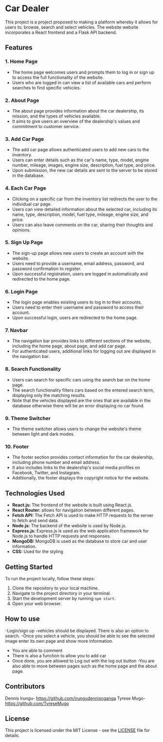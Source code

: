 # Car Dealer 
 This project is a project proposed to making a platform whereby it allows for users to; browse, search and select vehicles. The website website incorporates a React frontend and a Flask API backend.

## Features

### 1. Home Page

- The home page welcomes users and prompts them to log in or sign up to access the full functionality of the website.
- Users who are logged in can view a list of available cars and perform searches to find specific vehicles.

### 2. About Page

- The about page provides information about the car dealership, its mission, and the types of vehicles available.
- It aims to give users an overview of the dealership's values and commitment to customer service.

### 3. Add Car Page

- The add car page allows authenticated users to add new cars to the inventory.
- Users can enter details such as the car's name, type, model, engine number, mileage, images, engine size, description, fuel type, and price.
- Upon submission, the new car details are sent to the server to be stored in the database.

### 4. Each Car Page

- Clicking on a specific car from the inventory list redirects the user to the individual car page.
- Users can view detailed information about the selected car, including its name, type, description, model, fuel type, mileage, engine size, and price.
-  Users can also leave comments on the car, sharing their thoughts and opinions.

### 5. Sign Up Page

- The sign-up page allows new users to create an account with the website.
- Users need to provide a username, email address, password, and password confirmation to register.
- Upon successful registration, users are logged in automatically and redirected to the home page.

### 6. Login Page

- The login page enables existing users to log in to their accounts.
- Users need to enter their username and password to access their account.
- Upon successful login, users are redirected to the home page.

### 7. Navbar

- The navigation bar provides links to different sections of the website, including the home page, about page, and add car page.
- For authenticated users, additional links for logging out are displayed in the navigation bar.

### 8. Search Functionality

- Users can search for specific cars using the search bar on the home page.
- The search functionality filters cars based on the entered search term, displaying only the matching results.
-  Note that the vehicles displayed are the ones that are available in the database otherwise there will be an error displaying no car found.
### 9. Theme Switcher

- The theme switcher allows users to change the website's theme between light and dark modes.


### 10. Footer

- The footer section provides contact information for the car dealership, including phone number and email address.
- It also includes links to the dealership's social media profiles on Facebook, Twitter, and Instagram.
- Additionally, the footer displays the copyright notice for the website.

## Technologies Used

- **React.js:** The frontend of the website is built using React.js.
- **React Router:** allows for navigation between different pages.
- **Fetch API:** The Fetch API is used to make HTTP requests to the server to fetch and send data.
- **Node.js:** The backend of the website is used by Node.js.
- **Express.js:** Express.js is used as the web application framework for Node.js to handle HTTP requests and responses.
- **MongoDB:** MongoDB is used as the database to store car and user information.
- **CSS:** Used for the styling

## Getting Started

To run the project locally, follow these steps:

1. Clone the repository to your local machine.
2. Navigate to the project directory in your terminal.
3. Start the development server by running `npm start`.
5. Open your web browser.

## How to use
-Login/sign up
-vehicles should be displayed. There is also an option to search.
-Once you select a vehicle, you should be able to see the selected image enter its own page and show more information.
- You are able to comment
- There is also a function to allow you to add car
- Once done, you are allowed to Log out with the log out button
-You are also able to move between pages such as the home page and the about page.

## Contributors

Dennis Irungu- https://github.com/irungudennisnganga
Tyrese Mugo- https://github.com/TyreseMugo

## License

This project is licensed under the MIT License - see the [LICENSE](LICENSE) file for details.